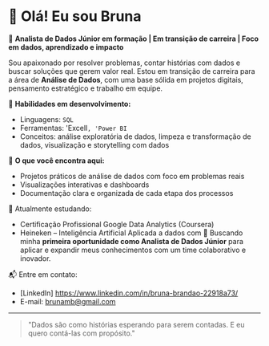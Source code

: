 # 👋 Olá! Eu sou Bruna

🎯 **Analista de Dados Júnior em formação | Em transição de carreira | Foco em dados, aprendizado e impacto**

Sou apaixonado por resolver problemas, contar histórias com dados e buscar soluções que gerem valor real. Estou em transição de carreira para a área de **Análise de Dados**, com uma base sólida em projetos digitais, pensamento estratégico e trabalho em equipe.

📌 **Habilidades em desenvolvimento:**
- Linguagens: `SQL`
 - Ferramentas: 'ExcelI`, 'Power BI`
- Conceitos: análise exploratória de dados, limpeza e transformação de dados, visualização e storytelling com dados

📂 **O que você encontra aqui:**
- Projetos práticos de análise de dados com foco em problemas reais
- Visualizações interativas e dashboards
- Documentação clara e organizada de cada etapa dos processos

🌱 Atualmente estudando:
- Certificação Profissional Google Data Analytics (Coursera)
- Heineken – Inteligência Artificial Aplicada a dados com 
🚀 Buscando minha **primeira oportunidade como Analista de Dados Júnior** para aplicar e expandir meus conhecimentos com um time colaborativo e inovador.

📬 Entre em contato:
- [LinkedIn] https://www.linkedin.com/in/bruna-brandao-22918a73/
- E-mail: brunamb@gmail.com

---

> "Dados são como histórias esperando para serem contadas. E eu quero contá-las com propósito."

